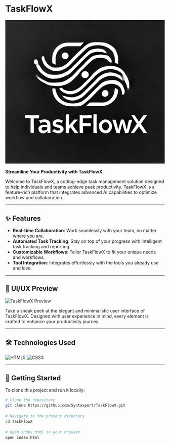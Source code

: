 # TaskFlowX

![TaskFlowX Logo](https://github.com/Syntaxpert/public-images3/blob/main/image_123650291%20(3).JPG?raw=true)

**Streamline Your Productivity with TaskFlowX**

Welcome to TaskFlowX, a cutting-edge task management solution designed to help individuals and teams achieve peak productivity. TaskFlowX is a feature-rich platform that integrates advanced AI capabilities to optimize workflow and collaboration.

---

## ✨ Features

- **Real-time Collaboration**: Work seamlessly with your team, no matter where you are.
- **Automated Task Tracking**: Stay on top of your progress with intelligent task tracking and reporting.
- **Customizable Workflows**: Tailor TaskFlowX to fit your unique needs and workflows.
- **Tool Integration**: Integrates effortlessly with the tools you already use and love.

---

## 🎨 UI/UX Preview

![TaskFlowX Preview](https://via.placeholder.com/800x450)  <!-- Replace with actual image link -->

Take a sneak peek at the elegant and minimalistic user interface of TaskFlowX. Designed with user experience in mind, every element is crafted to enhance your productivity journey.

---

## 🛠️ Technologies Used

![HTML5](https://img.shields.io/badge/HTML5-%23E34F26.svg?style=flat&logo=html5&logoColor=white)
![CSS3](https://img.shields.io/badge/CSS3-%231572B6.svg?style=flat&logo=css3&logoColor=white)

---

## 🚀 Getting Started

To clone this project and run it locally:

```bash
# Clone the repository
git clone https://github.com/Syntaxpert/TaskFlowX.git

# Navigate to the project directory
cd TaskFlowX

# Open index.html in your browser
open index.html
